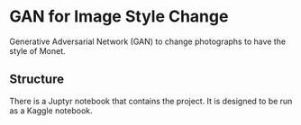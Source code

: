 # GAN for Image Style Change
Generative Adversarial Network (GAN) to change photographs to have the style of Monet.

## Structure
There is a Juptyr notebook that contains the project. It is designed to be run as a Kaggle notebook.
